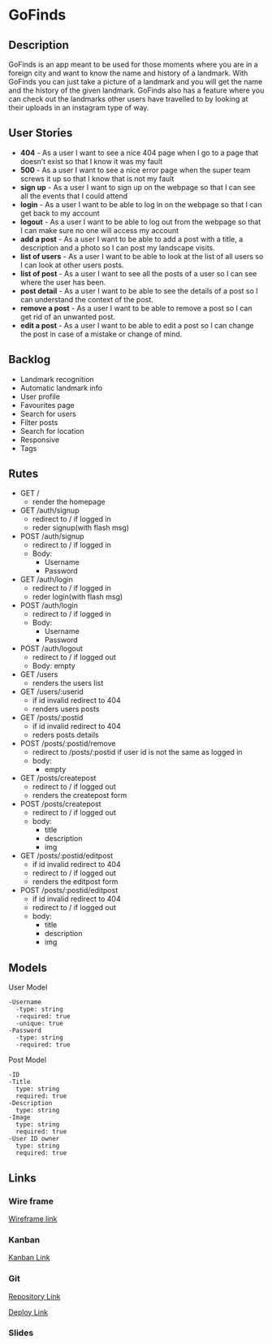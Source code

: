 # GoFinds

## Description

GoFinds is an app meant to be used for those moments where you are in a foreign city and want to know the name and history of a landmark. With GoFinds you can just take a picture of a landmark and you will get the name and the history of the given landmark. GoFinds also has a feature where you can check out the landmarks other users have travelled to by looking at their uploads in an instagram type of way.

## User Stories

- **404** - As a user I want to see a nice 404 page when I go to a page that doesn’t exist so that I know it was my fault 
- **500** - As a user I want to see a nice error page when the super team screws it up so that I know that is not my fault
- **sign up** - As a user I want to sign up on the webpage so that I can see all the events that I could attend
- **login** - As a user I want to be able to log in on the webpage so that I can get back to my account
- **logout** - As a user I want to be able to log out from the webpage so that I can make sure no one will access my account
- **add a post** - As a user I want to be able to add a post with a title, a description and a photo so I can post my landscape visits.
- **list of users** - As a user I want to be able to look at the list of all users so I can look at other users posts.
- **list of post** - As a user I want to see all the posts of a user so I can see where the user has been.
- **post detail** - As a user I want to be able to see the details of a post so I can understand the context of the post.
- **remove a post** - As a user I want to be able to remove a post so I can get rid of an unwanted post.
- **edit a post** - As a user I want to be able to edit a post so I can change the post in case of a mistake or change of mind.

## Backlog

- Landmark recognition
- Automatic landmark info
- User profile
- Favourites page
- Search for users
- Filter posts
- Search for location
- Responsive
- Tags

## Rutes

- GET /
  - render the homepage
- GET /auth/signup
  - redirect to / if logged in
  - reder signup(with flash msg)
- POST /auth/signup
  - redirect to / if logged in
  - Body:
    - Username
    - Password
- GET /auth/login 
  - redirect to / if logged in
  - reder login(with flash msg)
- POST /auth/login
  - redirect to / if logged in
  - Body:
    - Username
    - Password
- POST /auth/logout
  - redirect to / if logged out
  - Body: empty
- GET /users
  - renders the users list
- GET /users/:userid
  - if id invalid redirect to 404
  - renders users posts
- GET /posts/:postid
  - if id invalid redirect to 404
  - reders posts details
- POST /posts/:postid/remove
  - redirect to /posts/:postid if user id is not the same as logged in
  - body:
    - empty
- GET /posts/createpost
  - redirect to / if logged out
  - renders the createpost form
- POST /posts/createpost
  - redirect to / if logged out
  - body:
    - title
    - description
    - img
- GET /posts/:postid/editpost
  - if id invalid redirect to 404
  - redirect to / if logged out
  - renders the editpost form
- POST /posts/:postid/editpost
  - if id invalid redirect to 404
  - redirect to / if logged out
  - body:
    - title
    - description
    - img

## Models

User Model
```
-Username
  -type: string
  -required: true
  -unique: true
-Password
  -type: string
  -required: true
```
  
Post Model
```
-ID
-Title
  type: string
  required: true
-Description
  type: string
-Image
  type: string
  required: true
-User ID owner
  type: string
  required: true
```

## Links

### Wire frame

[Wireframe link](https://rb2xgr.axshare.com/#g=1&p=wireframes)

### Kanban

[Kanban Link](https://drive.google.com/file/d/15ywGdLa5WJ4j7CFvKpGtPCQ-bx-wZO-j/view)

### Git

[Repository Link](http://github.com)

[Deploy Link](http://heroku.com)

### Slides
